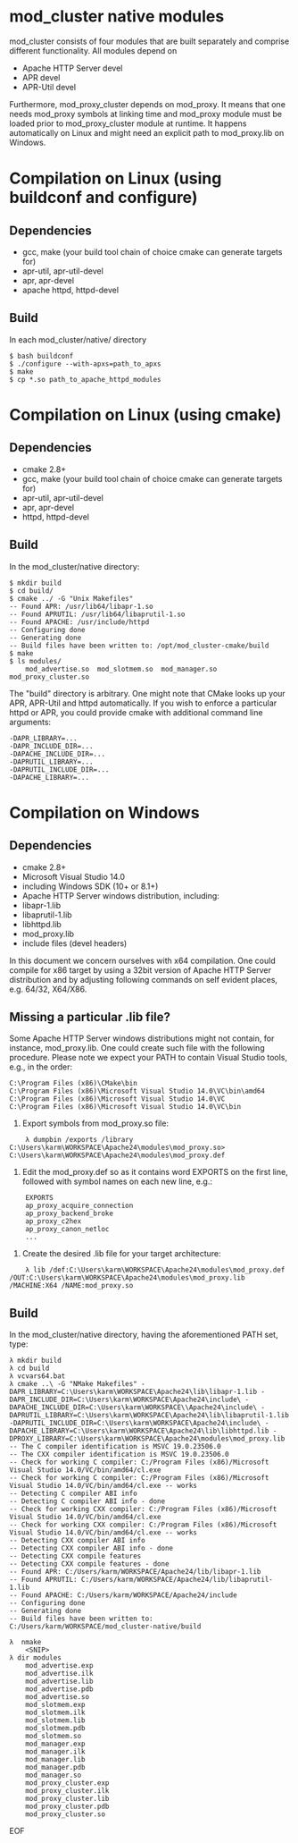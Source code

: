 # mod_cluster native modules
mod_cluster consists of four modules that are built separately and comprise different functionality.
All modules depend on 

* Apache HTTP Server devel
* APR devel
* APR-Util devel

Furthermore, mod_proxy_cluster depends on mod_proxy. It means that one needs mod_proxy symbols at linking time and mod_proxy module must be loaded prior to mod_proxy_cluster module at runtime. It happens automatically on Linux and might need an explicit path to mod_proxy.lib on Windows.

# Compilation on Linux (using buildconf and configure)
## Dependencies
* gcc, make (your build tool chain of choice cmake can generate targets for)
* apr-util, apr-util-devel
* apr, apr-devel
* apache httpd, httpd-devel

## Build
In each mod_cluster/native/ directory

    $ bash buildconf
    $ ./configure --with-apxs=path_to_apxs
    $ make
    $ cp *.so path_to_apache_httpd_modules

# Compilation on Linux (using cmake)
## Dependencies
* cmake 2.8+
* gcc, make (your build tool chain of choice cmake can generate targets for)
* apr-util, apr-util-devel
* apr, apr-devel
* httpd, httpd-devel

## Build
In the mod_cluster/native directory:

    $ mkdir build
    $ cd build/
    $ cmake ../ -G "Unix Makefiles"
    -- Found APR: /usr/lib64/libapr-1.so
    -- Found APRUTIL: /usr/lib64/libaprutil-1.so
    -- Found APACHE: /usr/include/httpd  
    -- Configuring done
    -- Generating done
    -- Build files have been written to: /opt/mod_cluster-cmake/build
    $ make
    $ ls modules/
        mod_advertise.so  mod_slotmem.so  mod_manager.so  mod_proxy_cluster.so

The "build" directory is arbitrary. One might note that CMake looks up your APR, APR-Util and httpd automatically.
If you wish to enforce a particular httpd or APR, you could provide cmake with additional command line arguments: 

    -DAPR_LIBRARY=... 
    -DAPR_INCLUDE_DIR=... 
    -DAPACHE_INCLUDE_DIR=... 
    -DAPRUTIL_LIBRARY=... 
    -DAPRUTIL_INCLUDE_DIR=... 
    -DAPACHE_LIBRARY=... 

# Compilation on Windows
## Dependencies
* cmake 2.8+
* Microsoft Visual Studio 14.0
 * including Windows SDK (10+ or 8.1+)
* Apache HTTP Server windows distribution, including:
 * libapr-1.lib
 * libaprutil-1.lib
 * libhttpd.lib
 * mod_proxy.lib
 * include files (devel headers)

In this document we concern ourselves with x64 compilation.
One could compile for x86 target by using a 32bit version of Apache HTTP Server distribution and by adjusting following commands on self evident places, e.g. 64/32, X64/X86. 

## Missing a particular .lib file?
Some Apache HTTP Server windows distributions might not contain, for instance, mod_proxy.lib.
One could create such file with the following procedure. Please note we expect your PATH to contain Visual Studio tools, e.g., in the order:

    C:\Program Files (x86)\CMake\bin
    C:\Program Files (x86)\Microsoft Visual Studio 14.0\VC\bin\amd64
    C:\Program Files (x86)\Microsoft Visual Studio 14.0\VC
    C:\Program Files (x86)\Microsoft Visual Studio 14.0\VC\bin

 1. Export symbols from mod_proxy.so file:


```
    λ dumpbin /exports /library C:\Users\karm\WORKSPACE\Apache24\modules\mod_proxy.so> C:\Users\karm\WORKSPACE\Apache24\modules\mod_proxy.def
```

 1. Edit the mod_proxy.def so as it contains word EXPORTS on the first line, followed with symbol names on each new line, e.g.:


```
    EXPORTS
    ap_proxy_acquire_connection
    ap_proxy_backend_broke
    ap_proxy_c2hex
    ap_proxy_canon_netloc
    ...
```

 1. Create the desired .lib file for your target architecture:


```
    λ lib /def:C:\Users\karm\WORKSPACE\Apache24\modules\mod_proxy.def /OUT:C:\Users\karm\WORKSPACE\Apache24\modules\mod_proxy.lib /MACHINE:X64 /NAME:mod_proxy.so
```


## Build
In the mod_cluster/native directory, having the aforementioned PATH set, type:

    λ mkdir build
    λ cd build
    λ vcvars64.bat
    λ cmake ..\ -G "NMake Makefiles" -DAPR_LIBRARY=C:\Users\karm\WORKSPACE\Apache24\lib\libapr-1.lib -DAPR_INCLUDE_DIR=C:\Users\karm\WORKSPACE\Apache24\include\ -DAPACHE_INCLUDE_DIR=C:\Users\karm\WORKSPACE\\Apache24\include\ -DAPRUTIL_LIBRARY=C:\Users\karm\WORKSPACE\Apache24\lib\libaprutil-1.lib -DAPRUTIL_INCLUDE_DIR=C:\Users\karm\WORKSPACE\Apache24\include\ -DAPACHE_LIBRARY=C:\Users\karm\WORKSPACE\Apache24\lib\libhttpd.lib -DPROXY_LIBRARY=C:\Users\karm\WORKSPACE\Apache24\modules\mod_proxy.lib
    -- The C compiler identification is MSVC 19.0.23506.0
    -- The CXX compiler identification is MSVC 19.0.23506.0
    -- Check for working C compiler: C:/Program Files (x86)/Microsoft Visual Studio 14.0/VC/bin/amd64/cl.exe
    -- Check for working C compiler: C:/Program Files (x86)/Microsoft Visual Studio 14.0/VC/bin/amd64/cl.exe -- works
    -- Detecting C compiler ABI info
    -- Detecting C compiler ABI info - done
    -- Check for working CXX compiler: C:/Program Files (x86)/Microsoft Visual Studio 14.0/VC/bin/amd64/cl.exe
    -- Check for working CXX compiler: C:/Program Files (x86)/Microsoft Visual Studio 14.0/VC/bin/amd64/cl.exe -- works
    -- Detecting CXX compiler ABI info
    -- Detecting CXX compiler ABI info - done
    -- Detecting CXX compile features
    -- Detecting CXX compile features - done
    -- Found APR: C:/Users/karm/WORKSPACE/Apache24/lib/libapr-1.lib
    -- Found APRUTIL: C:/Users/karm/WORKSPACE/Apache24/lib/libaprutil-1.lib
    -- Found APACHE: C:/Users/karm/WORKSPACE/Apache24/include
    -- Configuring done
    -- Generating done
    -- Build files have been written to: C:/Users/karm/WORKSPACE/mod_cluster-native/build
    
    λ  nmake
        <SNIP>
    λ dir modules
        mod_advertise.exp
        mod_advertise.ilk
        mod_advertise.lib
        mod_advertise.pdb
        mod_advertise.so
        mod_slotmem.exp
        mod_slotmem.ilk
        mod_slotmem.lib
        mod_slotmem.pdb
        mod_slotmem.so
        mod_manager.exp
        mod_manager.ilk
        mod_manager.lib
        mod_manager.pdb
        mod_manager.so
        mod_proxy_cluster.exp
        mod_proxy_cluster.ilk
        mod_proxy_cluster.lib
        mod_proxy_cluster.pdb
        mod_proxy_cluster.so

EOF
